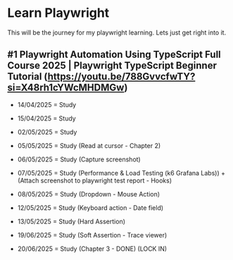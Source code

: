 # Learn Playwright

This will be the journey for my playwright learning. Lets just get right into it.

## #1 Playwright Automation Using TypeScript Full Course 2025 | Playwright TypeScript Beginner Tutorial (https://youtu.be/788GvvcfwTY?si=X48rh1cYWcMHDMGw)

- 14/04/2025 = Study

- 15/04/2025 = Study

- 02/05/2025 = Study

- 05/05/2025 = Study (Read at cursor - Chapter 2)

- 06/05/2025 = Study (Capture screenshot)

- 07/05/2025 = Study (Performance & Load Testing (k6 Grafana Labs)) + (Attach screenshot to playwright test report - Hooks)

- 08/05/2025 = Study (Dropdown - Mouse Action)

- 12/05/2025 = Study (Keyboard action - Date field)

- 13/05/2025 = Study (Hard Assertion)

- 19/06/2025 = Study (Soft Assertion - Trace viewer)

- 20/06/2025 = Study (Chapter 3 - DONE) (LOCK IN)
